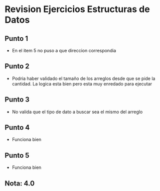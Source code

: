 # Revision Ejercicios Estructuras de Datos

## Punto 1

* En el item 5 no puso a que direccion correspondia

## Punto 2

* Podria haber validado el tamaño de los arreglos desde que se pide la cantidad. La logica esta bien pero esta muy enredado para ejecutar

## Punto 3

* No valida que el tipo de dato a buscar sea el mismo del arreglo

## Punto 4

* Funciona bien

## Punto 5

* Funciona bien

## Nota: 4.0
